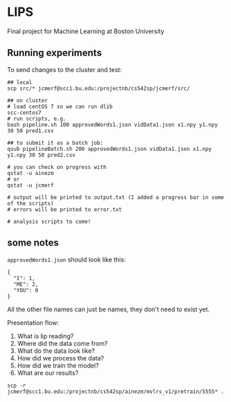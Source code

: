 # LIPS
Final project for Machine Learning at Boston University

## Running experiments
To send changes to the cluster and test:
```
## local
scp src/* jcmerf@scc1.bu.edu:/projectnb/cs542sp/jcmerf/src/

## on cluster
# load centOS 7 so we can run dlib
scc-centos7
# run scripts, e.g.
bash pipeline.sh 100 approvedWords1.json vidData1.json x1.npy y1.npy 30 50 pred1.csv

## to submit it as a batch job:
qsub pipelineBatch.sh 200 approvedWords1.json vidData1.json x1.npy y1.npy 30 50 pred2.csv

# you can check on progress with 
qstat -u ainezm 
# or
qstat -u jcmerf

# output will be printed to output.txt (I added a progress bar in some of the scripts)
# errors will be printed to error.txt

# analysis scripts to come!

```
## some notes
`approvedWords1.json` should look like this:
```
{
  "I": 1,
  "ME": 2,
  "YOU": 0
}
```
All the other file names can just be names, they don't need to exist yet.

Presentation flow:
1. What is lip reading?
2. Where did the data come from?
3. What do the data look like?
4. How did we process the data?
5. How did we train the model?
6. What are our results?


```
scp -r jcmerf@scc1.bu.edu:/projectnb/cs542sp/ainezm/mvlrs_v1/pretrain/5555* .
```
